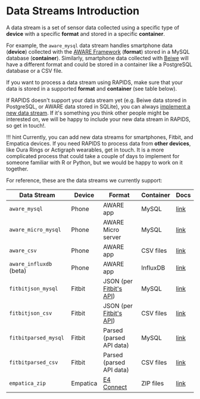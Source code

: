 # Data Streams Introduction

A data stream is a set of sensor data collected using a specific type of **device** with a specific **format** and stored in a specific **container**.

For example, the `aware_mysql` data stream handles smartphone data (**device**) collected with the [AWARE Framework](https://awareframework.com/) (**format**) stored in a MySQL database (**container**). Similarly, smartphone data collected with [Beiwe](https://www.beiwe.org/) will have a different format and could be stored in a container like a PostgreSQL database or a CSV file.

If you want to process a data stream using RAPIDS, make sure that your data is stored in a supported **format** and **container** (see table below). 

If RAPIDS doesn't support your data stream yet (e.g. Beiwe data stored in PostgreSQL, or AWARE data stored in SQLite), you can always [implement a new data stream](../add-new-data-streams). If it's something you think other people might be interested on, we will be happy to include your new data stream in RAPIDS, so get in touch!.

!!! hint
    Currently, you can add new data streams for smartphones, Fitbit, and Empatica devices. If you need RAPIDS to process data from **other devices**, like Oura Rings or Actigraph wearables, get in touch. It is a more complicated process that could take a couple of days to implement for someone familiar with R or Python, but we would be happy to work on it together.

For reference, these are the data streams we currently support: 

| Data Stream | Device | Format | Container | Docs
|--|--|--|--|--|
| `aware_mysql`| Phone | AWARE app | MySQL | [link](../aware-mysql)
| `aware_micro_mysql`| Phone | AWARE Micro server | MySQL | [link](../aware-micro-mysql)
| `aware_csv`| Phone | AWARE app | CSV files | [link](../aware-csv)
| `aware_influxdb` (beta)| Phone | AWARE app | InfluxDB | [link](../aware-influxdb)
| `fitbitjson_mysql`| Fitbit | JSON (per [Fitbit's API](https://dev.fitbit.com/build/reference/web-api/)) | MySQL | [link](../fitbitjson-mysql)
| `fitbitjson_csv`| Fitbit | JSON (per [Fitbit's API](https://dev.fitbit.com/build/reference/web-api/)) | CSV files | [link](../fitbitjson-csv)
| `fitbitparsed_mysql`| Fitbit | Parsed (parsed API data) | MySQL | [link](../fitbitparsed-mysql)
| `fitbitparsed_csv`| Fitbit | Parsed (parsed API data)  | CSV files | [link](../fitbitparsed-csv)
| `empatica_zip`| Empatica | [E4 Connect](https://support.empatica.com/hc/en-us/articles/201608896-Data-export-and-formatting-from-E4-connect-) | ZIP files | [link](../empatica-zip)
